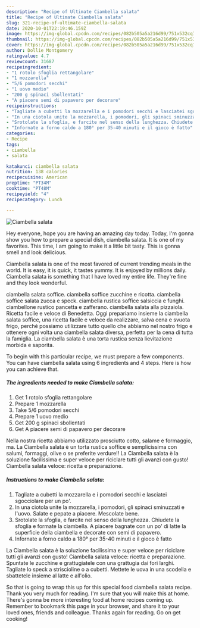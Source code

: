 ```yaml
---
description: "Recipe of Ultimate Ciambella salata"
title: "Recipe of Ultimate Ciambella salata"
slug: 321-recipe-of-ultimate-ciambella-salata
date: 2020-10-01T22:19:46.159Z
image: https://img-global.cpcdn.com/recipes/082b505a5a216d99/751x532cq70/ciambella-salata-recipe-main-photo.jpg
thumbnail: https://img-global.cpcdn.com/recipes/082b505a5a216d99/751x532cq70/ciambella-salata-recipe-main-photo.jpg
cover: https://img-global.cpcdn.com/recipes/082b505a5a216d99/751x532cq70/ciambella-salata-recipe-main-photo.jpg
author: Dollie Montgomery
ratingvalue: 4.7
reviewcount: 31687
recipeingredient:
- "1 rotolo sfoglia rettangolare"
- "1 mozzarella"
- "5/6 pomodori secchi"
- "1 uovo medio"
- "200 g spinaci sbollentati"
- "A piacere semi di papavero per decorare"
recipeinstructions:
- "Tagliate a cubetti la mozzarella e i pomodori secchi e lasciatei sgocciolare per un po&#39;."
- "In una ciotola unite la mozzarella, i pomodori, gli spinaci sminuzzati e l&#39;uovo. Salate e pepate a piacere. Mescolate bene."
- "Srotolate la sfoglia, e farcite nel senso della lunghezza. Chiudete la sfoglia e formate la ciambella. A piacere bagnate con un po&#39; di latte la superficie della ciambella e decorate con semi di papavero."
- "Infornate a forno caldo a 180° per 35-40 minuti e il gioco è fatto"
categories:
- Recipe
tags:
- ciambella
- salata

katakunci: ciambella salata 
nutrition: 138 calories
recipecuisine: American
preptime: "PT34M"
cooktime: "PT48M"
recipeyield: "4"
recipecategory: Lunch

---
```



![Ciambella salata](https://img-global.cpcdn.com/recipes/082b505a5a216d99/751x532cq70/ciambella-salata-recipe-main-photo.jpg)

Hey everyone, hope you are having an amazing day today. Today, I'm gonna show you how to prepare a special dish, ciambella salata. It is one of my favorites. This time, I am going to make it a little bit tasty. This is gonna smell and look delicious.

Ciambella salata is one of the most favored of current trending meals in the world. It is easy, it is quick, it tastes yummy. It is enjoyed by millions daily. Ciambella salata is something that I have loved my entire life. They're fine and they look wonderful.

ciambella salata soffice. ciambella soffice zucchine e ricotta. ciambella soffice salata zucca e speck. ciambella rustica soffice salsiccia e funghi. ciambellone rustico pancetta e zafferano. ciambella salata alla pizzaiola. Ricetta facile e veloce di Benedetta. Oggi prepariamo insieme la ciambella salata soffice, una ricetta facile e veloce da realizzare, salva cena e svuota frigo, perché possiamo utilizzare tutto quello che abbiamo nel nostro frigo e ottenere ogni volta una ciambella salata diversa, perfetta per la cena di tutta la famiglia. La ciambella salata è una torta rustica senza lievitazione morbida e saporita.


To begin with this particular recipe, we must prepare a few components. You can have ciambella salata using 6 ingredients and 4 steps. Here is how you can achieve that.

<!--inarticleads1-->

##### The ingredients needed to make Ciambella salata:

1. Get 1 rotolo sfoglia rettangolare
1. Prepare 1 mozzarella
1. Take 5/6 pomodori secchi
1. Prepare 1 uovo medio
1. Get 200 g spinaci sbollentati
1. Get A piacere semi di papavero per decorare


Nella nostra ricetta abbiamo utilizzato prosciutto cotto, salame e formaggio, ma. La Ciambella salata è un torta rustica soffice e semplicissima con salumi, formaggi, olive o se preferite verdure!! La Ciambella salata è la soluzione facilissima e super veloce per riciclare tutti gli avanzi con gusto! Ciambella salata veloce: ricetta e preparazione. 

<!--inarticleads2-->

##### Instructions to make Ciambella salata:

1. Tagliate a cubetti la mozzarella e i pomodori secchi e lasciatei sgocciolare per un po&#39;.
1. In una ciotola unite la mozzarella, i pomodori, gli spinaci sminuzzati e l&#39;uovo. Salate e pepate a piacere. Mescolate bene.
1. Srotolate la sfoglia, e farcite nel senso della lunghezza. Chiudete la sfoglia e formate la ciambella. A piacere bagnate con un po&#39; di latte la superficie della ciambella e decorate con semi di papavero.
1. Infornate a forno caldo a 180° per 35-40 minuti e il gioco è fatto


La Ciambella salata è la soluzione facilissima e super veloce per riciclare tutti gli avanzi con gusto! Ciambella salata veloce: ricetta e preparazione. Spuntate le zucchine e grattugiatele con una grattugia dai fori larghi. Tagliate lo speck a striscioline o a cubetti. Mettete le uova in una scodella e sbattetele insieme al latte e all&#39;olio. 

So that is going to wrap this up for this special food ciambella salata recipe. Thank you very much for reading. I'm sure that you will make this at home. There's gonna be more interesting food at home recipes coming up. Remember to bookmark this page in your browser, and share it to your loved ones, friends and colleague. Thanks again for reading. Go on get cooking!
